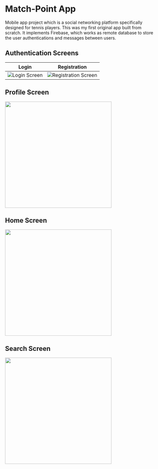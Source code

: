 # Match-Point App

Mobile app project which is a social networking platform specifically designed for tennis players.
This was my first original app built from scratch. It implements Firebase, which works as remote database to store the user authentications and messages between users.

## Authentication Screens
Login             |  Registration
:-------------------------:|:-------------------------:
![Login Screen](https://i.imgur.com/mHt2P7n.png) | ![Registration Screen](https://i.imgur.com/dEXqgR9.png)

## Profile Screen
<img src="https://i.imgur.com/IcOPR70.png" width=350px/>

## Home Screen
<img src="https://i.imgur.com/LbKSBRc.png" width=350px/>

## Search Screen
<img src="https://i.imgur.com/GgS6uym.png" width=350px/>

